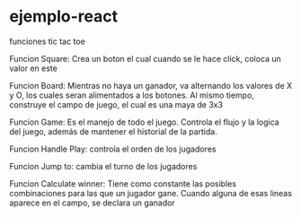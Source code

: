 # ejemplo-react
funciones tic tac toe

Funcion Square: Crea un boton el cual cuando se le hace click, coloca un valor en este

Funcion Board: Mientras no haya un ganador, va alternando los valores de X y O, los cuales seran alimentados a los botones. Al mismo tiempo, construye el campo de juego, el cual es una maya de 3x3

Funcion Game: Es el manejo de todo el juego. Controla el flujo y la logica del juego, además de mantener el historial de la partida.

Funcion Handle Play: controla el orden de los jugadores

Funcion Jump to: cambia el turno de los jugadores

Funcion Calculate winner: Tiene como constante las posibles combinaciones para las que un jugador gane. Cuando alguna de esas lineas aparece en el campo, se declara un ganador

